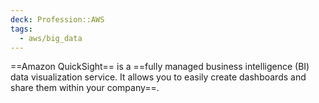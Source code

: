 ```yaml
---
deck: Profession::AWS
tags:
  - aws/big_data
---
```

<!-- clozeblock-start oid="Obs5x0Ma1hdgz9ggxUb9XLjm"-->
==Amazon QuickSight== is a ==fully managed business intelligence (BI) data visualization service. It allows you to easily create dashboards and share them within your company==.
<!-- clozeblock-end-->